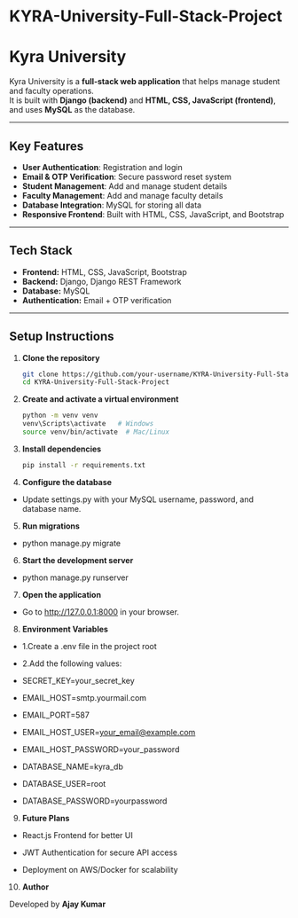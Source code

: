 # KYRA-University-Full-Stack-Project

# Kyra University

Kyra University is a **full-stack web application** that helps manage student and faculty operations.  
It is built with **Django (backend)** and **HTML, CSS, JavaScript (frontend)**, and uses **MySQL** as the database.  

---

## Key Features
- **User Authentication**: Registration and login  
- **Email & OTP Verification**: Secure password reset system  
- **Student Management**: Add and manage student details  
- **Faculty Management**: Add and manage faculty details  
- **Database Integration**: MySQL for storing all data  
- **Responsive Frontend**: Built with HTML, CSS, JavaScript, and Bootstrap  

---

## Tech Stack
- **Frontend:** HTML, CSS, JavaScript, Bootstrap  
- **Backend:** Django, Django REST Framework  
- **Database:** MySQL  
- **Authentication:** Email + OTP verification  

---

## Setup Instructions

1. **Clone the repository**
   ```bash
   git clone https://github.com/your-username/KYRA-University-Full-Stack-Project.git
   cd KYRA-University-Full-Stack-Project

2. **Create and activate a virtual environment**
   ```bash
   python -m venv venv
   venv\Scripts\activate   # Windows
   source venv/bin/activate  # Mac/Linux


3. **Install dependencies**
   ```bash
   pip install -r requirements.txt


4. **Configure the database**
 - Update settings.py with your MySQL username, password, and database name.

5. **Run migrations**

 - python manage.py migrate


6. **Start the development server**

 - python manage.py runserver


7. **Open the application**
 - Go to http://127.0.0.1:8000
   in your browser.

8. **Environment Variables**

- 1.Create a .env file in the project root
- 2.Add the following values:

 - SECRET_KEY=your_secret_key
 - EMAIL_HOST=smtp.yourmail.com
 - EMAIL_PORT=587
 - EMAIL_HOST_USER=your_email@example.com
 - EMAIL_HOST_PASSWORD=your_password
 - DATABASE_NAME=kyra_db
 - DATABASE_USER=root
 - DATABASE_PASSWORD=yourpassword

9. **Future Plans**

 - React.js Frontend for better UI

 - JWT Authentication for secure API access

 - Deployment on AWS/Docker for scalability

10. **Author**

Developed by **Ajay Kumar**
